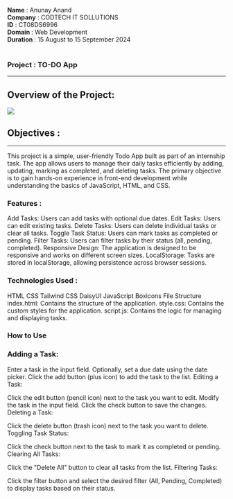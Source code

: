 <b>Name</b> : Anunay Anand <br/>
<b>Company</b> : CODTECH IT SOLLUTIONS <br/>
<b>ID</b> : CT08DS6996 <br/>
<b>Domain </b>: Web Development <br/>
<b>Duration </b>: 15 August to 15 September 2024 <br/>
<br>
<h3>Project : TO-DO App</h3>
<hr/>
<h2>Overview of the Project:</h2>
<img src="https://i.postimg.cc/Fz1CqFGG/Screenshot-2024-08-21-201331.png">

<h2>Objectives : </h2>
<hr/>
<p>This project is a simple, user-friendly Todo App built as part of an internship task. The app allows users to manage their daily tasks efficiently by adding, updating, marking as completed, and deleting tasks. The primary objective is to gain hands-on experience in front-end development while understanding the basics of JavaScript, HTML, and CSS.</p>
<h3>Features : </h3>
<p>Add Tasks: Users can add tasks with optional due dates. Edit Tasks: Users can edit existing tasks. Delete Tasks: Users can delete individual tasks or clear all tasks. Toggle Task Status: Users can mark tasks as completed or pending. Filter Tasks: Users can filter tasks by their status (all, pending, completed). Responsive Design: The application is designed to be responsive and works on different screen sizes. LocalStorage: Tasks are stored in localStorage, allowing persistence across browser sessions.</p>
<h3>Technologies Used : </h3>
<p>HTML CSS Tailwind CSS DaisyUI JavaScript Boxicons File Structure index.html: Contains the structure of the application. style.css: Contains the custom styles for the application. script.js: Contains the logic for managing and displaying tasks.</p>
<h3>How to Use</h3>
  <h3>Adding a Task:</h3>
<p>Enter a task in the input field. Optionally, set a due date using the date picker. Click the add button (plus icon) to add the task to the list. Editing a Task:
</p>
<p>Click the edit button (pencil icon) next to the task you want to edit. Modify the task in the input field. Click the check button to save the changes. Deleting a Task:</p>

<p>Click the delete button (trash icon) next to the task you want to delete. Toggling Task Status:</p>

<p>Click the check button next to the task to mark it as completed or pending. Clearing All Tasks:
</p>
<p>Click the "Delete All" button to clear all tasks from the list. Filtering Tasks:</p>

<p>Click the filter button and select the desired filter (All, Pending, Completed) to display tasks based on their status.
</p>
